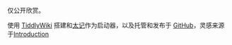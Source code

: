 仅公开欣赏。

使用 [TiddlyWiki](https://tiddlywiki.com/) 搭建和[太记](https://github.com/tiddly-gittly/TidGi-Desktop/)作为启动器，以及托管和发布于 [GitHub](https://github.com/)，灵感来源于[Introduction](https://tiddlywiki.com/editions/introduction/)
